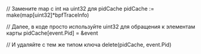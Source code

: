 // Замените map с int на uint32 для pidCache
pidCache := make(map[uint32]*bpfTraceInfo)

// Далее, в коде просто используйте uint32 для обращения к элементам карты
pidCache[event.Pid] = &event

// И удаляйте с тем же типом ключа
delete(pidCache, event.Pid)



